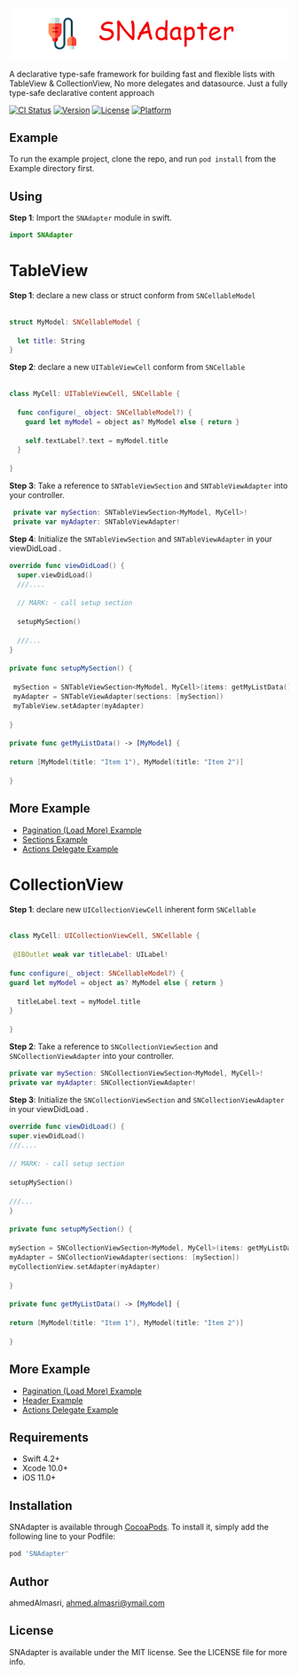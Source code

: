 <img src="https://github.com/ahmedalmasri/SNAdapter/blob/master/images/Banner.png?raw=true"></img>

A declarative type-safe framework for building fast and flexible lists with TableView & CollectionView, No more delegates and datasource. Just a fully type-safe declarative content approach

[![CI Status](https://img.shields.io/travis/ahmedAlmasri/SNAdapter.svg?style=flat)](https://travis-ci.org/ahmedAlmasri/SNAdapter)
[![Version](https://img.shields.io/cocoapods/v/SNAdapter.svg?style=flat)](https://cocoapods.org/pods/SNAdapter)
[![License](https://img.shields.io/cocoapods/l/SNAdapter.svg?style=flat)](https://cocoapods.org/pods/SNAdapter)
[![Platform](https://img.shields.io/cocoapods/p/SNAdapter.svg?style=flat)](https://cocoapods.org/pods/SNAdapter)

## Example

To run the example project, clone the repo, and run `pod install` from the Example directory first.

## Using

**Step 1**: Import the `SNAdapter` module in swift.

```swift
import SNAdapter
```
# TableView 


**Step 1**:   declare a new class or struct conform from `SNCellableModel`

```swift

struct MyModel: SNCellableModel {

  let title: String
}

```

**Step 2**:  declare a new `UITableViewCell`  conform from `SNCellable`

```swift

class MyCell: UITableViewCell, SNCellable {

  func configure(_ object: SNCellableModel?) {
    guard let myModel = object as? MyModel else { return }

    self.textLabel?.text = myModel.title
  }

}

```
**Step 3**: Take a reference to `SNTableViewSection`  and `SNTableViewAdapter` into your controller.

```swift
 private var mySection: SNTableViewSection<MyModel, MyCell>!
 private var myAdapter: SNTableViewAdapter!
```
**Step 4**: Initialize the `SNTableViewSection`  and `SNTableViewAdapter` in your viewDidLoad .

```swift
override func viewDidLoad() {
  super.viewDidLoad()
  ///....
  
  // MARK: - call setup section

  setupMySection()
  
  ///...
}

private func setupMySection() {

 mySection = SNTableViewSection<MyModel, MyCell>(items: getMyListData())
 myAdapter = SNTableViewAdapter(sections: [mySection])
 myTableView.setAdapter(myAdapter)
 
}

private func getMyListData() -> [MyModel] {

return [MyModel(title: "Item 1"), MyModel(title: "Item 2")]

}

```
## More Example 

* [Pagination (Load More) Example](https://github.com/ahmedAlmasri/SNAdapter/blob/master/Example/SNAdapter/TableView/Paging)
* [Sections Example](https://github.com/ahmedAlmasri/SNAdapter/blob/master/Example/SNAdapter/TableView/Sections)
* [Actions Delegate Example](https://github.com/ahmedAlmasri/SNAdapter/blob/master/Example/SNAdapter/TableView/ActionDelegate)


# CollectionView 



**Step 1**:  declare new `UICollectionViewCell`  inherent form `SNCellable`

```swift

class MyCell: UICollectionViewCell, SNCellable {

 @IBOutlet weak var titleLabel: UILabel!
 
func configure(_ object: SNCellableModel?) {
guard let myModel = object as? MyModel else { return }

  titleLabel.text = myModel.title
}

}

```
**Step 2**: Take a reference to `SNCollectionViewSection`  and `SNCollectionViewAdapter` into your controller.

```swift
private var mySection: SNCollectionViewSection<MyModel, MyCell>!
private var myAdapter: SNCollectionViewAdapter!
```
**Step 3**: Initialize the `SNCollectionViewSection`  and `SNCollectionViewAdapter` in your viewDidLoad .

```swift
override func viewDidLoad() {
super.viewDidLoad()
///....

// MARK: - call setup section

setupMySection()

///...
}

private func setupMySection() {

mySection = SNCollectionViewSection<MyModel, MyCell>(items: getMyListData())
myAdapter = SNCollectionViewAdapter(sections: [mySection])
myCollectionView.setAdapter(myAdapter)

}

private func getMyListData() -> [MyModel] {

return [MyModel(title: "Item 1"), MyModel(title: "Item 2")]

}

```
## More Example 

* [Pagination (Load More) Example](https://github.com/ahmedAlmasri/SNAdapter/blob/master/Example/SNAdapter/TableView/Paging)
* [Header  Example](https://github.com/ahmedAlmasri/SNAdapter/blob/master/Example/SNAdapter/CollectionView/Header)
* [Actions Delegate Example](https://github.com/ahmedAlmasri/SNAdapter/blob/master/Example/SNAdapter/TableView/ActionDelegate)


## Requirements
* Swift 4.2+
* Xcode 10.0+
* iOS 11.0+

## Installation

SNAdapter is available through [CocoaPods](https://cocoapods.org). To install
it, simply add the following line to your Podfile:

```ruby
pod 'SNAdapter'
```

## Author

ahmedAlmasri, ahmed.almasri@ymail.com

## License

SNAdapter is available under the MIT license. See the LICENSE file for more info.
